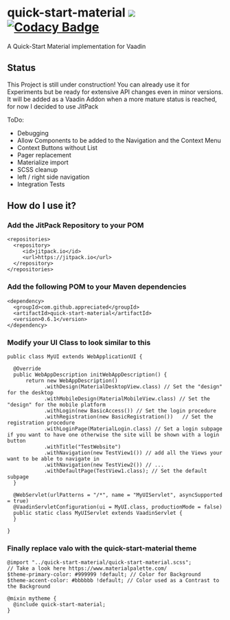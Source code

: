 # quick-start-material [![](https://jitpack.io/v/appreciated/quick-start-material.svg)](https://jitpack.io/#appreciated/quick-start-material) [![Codacy Badge](https://api.codacy.com/project/badge/Grade/ebd859c2020b430790380477ab0551ef)](https://www.codacy.com/app/appreciated/quick-start-material?utm_source=github.com&amp;utm_medium=referral&amp;utm_content=appreciated/quick-start-material&amp;utm_campaign=Badge_Grade)
A Quick-Start Material implementation for Vaadin

## Status
This Project is still under construction! You can already use it for Experiments but be ready for extensive API changes even in minor versions. 
It will be added as a Vaadin Addon when a more mature status is reached, for now I decided to use JitPack

ToDo:
* Debugging
* Allow Components to be added to the Navigation and the Context Menu 
* Context Buttons without List 
* Pager replacement
* Materialize import
* SCSS cleanup
* left / right side navigation
* Integration Tests

## How do I use it?

### Add the JitPack Repository to your POM

    <repositories>
      <repository>
         <id>jitpack.io</id>
         <url>https://jitpack.io</url>
      </repository>
    </repositories>

### Add the following POM to your Maven dependencies
  
    <dependency>
      <groupId>com.github.appreciated</groupId>
      <artifactId>quick-start-material</artifactId>
      <version>0.6.1</version>
    </dependency>
  
### Modify your UI Class to look similar to this
  
    public class MyUI extends WebApplicationUI {

      @Override
      public WebAppDescription initWebAppDescription() {
          return new WebAppDescription()
                .withDesign(MaterialDesktopView.class) // Set the "design" for the desktop
                .withMobileDesign(MaterialMobileView.class) // Set the "design" for the mobile platform
                .withLogin(new BasicAccess()) // Set the login procedure
                .withRegistration(new BasicRegistration())   // Set the registration procedure
                .withLoginPage(MaterialLogin.class) // Set a login subpage if you want to have one otherwise the site will be shown with a login button
                .withTitle("TestWebsite")
                .withNavigation(new TestView1()) // add all the Views your want to be able to navigate in
                .withNavigation(new TestView2()) // ...
                .withDefaultPage(TestView1.class); // Set the default subpage
      }

      @WebServlet(urlPatterns = "/*", name = "MyUIServlet", asyncSupported = true)
      @VaadinServletConfiguration(ui = MyUI.class, productionMode = false)
      public static class MyUIServlet extends VaadinServlet {
      }
      
    }

### Finally replace valo with the quick-start-material theme 
  
    @import "../quick-start-material/quick-start-material.scss";
    // Take a look here https://www.materialpalette.com/
    $theme-primary-color: #999999 !default; // Color for Background 
    $theme-accent-color: #bbbbbb !default; // Color used as a Contrast to the Background 

    @mixin mytheme {
      @include quick-start-material;
    }
